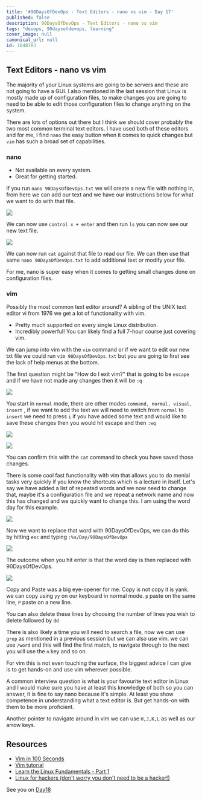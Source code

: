 ```yaml
---
title: '#90DaysOfDevOps - Text Editors - nano vs vim - Day 17'
published: false
description: 90DaysOfDevOps - Text Editors - nano vs vim
tags: "devops, 90daysofdevops, learning"
cover_image: null
canonical_url: null
id: 1048703
---
```

## Text Editors - nano vs vim

The majority of your Linux systems are going to be servers and these are not going to have a GUI. I also mentioned in the last session that Linux is mostly made up of configuration files, to make changes you are going to need to be able to edit those configuration files to change anything on the system. 

There are lots of options out there but I think we should cover probably the two most common terminal text editors. I have used both of these editors and for me, I find `nano` the easy button when it comes to quick changes but `vim` has such a broad set of capabilities. 

### nano 

- Not available on every system. 
- Great for getting started.

If you run `nano 90DaysOfDevOps.txt` we will create a new file with nothing in, from here we can add our text and we have our instructions below for what we want to do with that file. 

![](../images/Day17_Linux1.png)

We can now use `control x + enter` and then run `ls` you can now see our new text file. 

![](../images/Day17_Linux2.png)

We can now run `cat` against that file to read our file. We can then use that same `nano 90DaysOfDevOps.txt` to add additional text or modify your file. 

For me, nano is super easy when it comes to getting small changes done on configuration files. 

### vim 

Possibly the most common text editor around? A sibling of the UNIX text editor vi from 1976 we get a lot of functionality with vim. 

- Pretty much supported on every single Linux distribution. 
- Incredibly powerful! You can likely find a full 7-hour course just covering vim. 

We can jump into vim with the `vim` command or if we want to edit our new txt file we could run `vim 90DaysOfDevOps.txt` but you are going to first see the lack of help menus at the bottom. 

The first question might be "How do I exit vim?" that is going to be `escape` and if we have not made any changes then it will be `:q`  

![](../images/Day17_Linux3.png)

You start in `normal` mode, there are other modes `command, normal, visual, insert` , if we want to add the text we will need to switch from `normal` to `insert` we need to press `i` if you have added some text and would like to save these changes then you would hit escape and then `:wq` 

![](../images/Day17_Linux4.png)

![](../images/Day17_Linux5.png)

You can confirm this with the `cat` command to check you have saved those changes. 

There is some cool fast functionality with vim that allows you to do menial tasks very quickly if you know the shortcuts which is a lecture in itself. Let's say we have added a list of repeated words and we now need to change that, maybe it's a configuration file and we repeat a network name and now this has changed and we quickly want to change this. I am using the word day for this example. 

![](../images/Day17_Linux6.png)

Now we want to replace that word with 90DaysOfDevOps, we can do this by hitting `esc` and typing `:%s/Day/90DaysOfDevOps`

![](../images/Day17_Linux7.png)

The outcome when you hit enter is that the word day is then replaced with 90DaysOfDevOps. 

![](../images/Day17_Linux8.png)

Copy and Paste was a big eye-opener for me. Copy is not copy it is yank. we can copy using `yy` on our keyboard in normal mode. `p` paste on the same line, `P` paste on a new line. 

You can also delete these lines by choosing the number of lines you wish to delete followed by `dd` 

There is also likely a time you will need to search a file, now we can use `grep` as mentioned in a previous session but we can also use vim. we can use `/word` and this will find the first match, to navigate through to the next you will use the `n` key and so on. 

For vim this is not even touching the surface, the biggest advice I can give is to get hands-on and use vim wherever possible. 

A common interview question is what is your favourite text editor in Linux and I would make sure you have at least this knowledge of both so you can answer, it is fine to say nano because it's simple. At least you show competence in understanding what a text editor is. But get hands-on with them to be more proficient. 

Another pointer to navigate around in vim we can use `H,J,K,L` as well as our arrow keys. 

## Resources 

- [Vim in 100 Seconds](https://www.youtube.com/watch?v=-txKSRn0qeA)
- [Vim tutorial](https://www.youtube.com/watch?v=IiwGbcd8S7I)
- [Learn the Linux Fundamentals - Part 1](https://www.youtube.com/watch?v=kPylihJRG70)
- [Linux for hackers (don't worry you don't need to be a hacker!)](https://www.youtube.com/watch?v=VbEx7B_PTOE)

See you on [Day18](day18.md)
